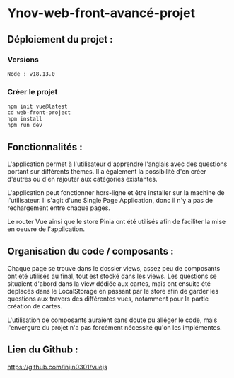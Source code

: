 # Ynov-web-front-avancé-projet

## Déploiement du projet :
### Versions

    Node : v18.13.0
### Créer le projet

    npm init vue@latest
    cd web-front-project
    npm install
    npm run dev
    
## Fonctionnalités :

L'application permet à l'utilisateur d'apprendre l'anglais avec des questions portant sur différents thèmes.
Il a également la possibilité d'en créer d'autres ou d'en rajouter aux catégories existantes.

L'application peut fonctionner hors-ligne et être installer sur la machine de l'utilisateur.
Il s'agit d'une Single Page Application, donc il n'y a pas de rechargement entre chaque pages.

Le router Vue ainsi que le store Pinia ont été utilisés afin de faciliter la mise en oeuvre de l'application.

## Organisation du code / composants :

Chaque page se trouve dans le dossier views, assez peu de composants ont été utilisés au final, tout est stocké dans les views.
Les questions se situaient d'abord dans la view dédiée aux cartes, mais ont ensuite été déplacés dans le LocalStorage en passant par le store afin de garder les questions aux travers des différentes vues, notamment pour la partie création de cartes.

L'utilisation de composants auraient sans doute pu alléger le code, mais l'envergure du projet n'a pas forcément nécessité qu'on les implémentes.

## Lien du Github :

https://github.com/injin0301/vuejs